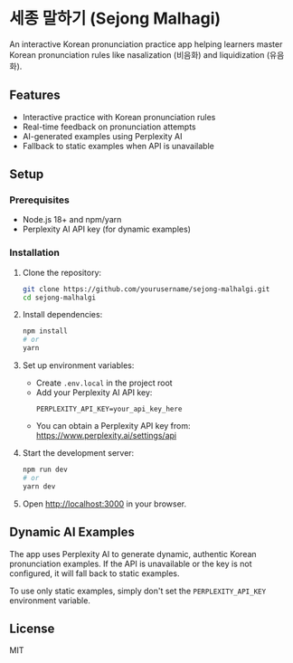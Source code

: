 # 세종 말하기 (Sejong Malhagi)

An interactive Korean pronunciation practice app helping learners master Korean pronunciation rules like nasalization (비음화) and liquidization (유음화).

## Features

- Interactive practice with Korean pronunciation rules
- Real-time feedback on pronunciation attempts
- AI-generated examples using Perplexity AI
- Fallback to static examples when API is unavailable

## Setup

### Prerequisites

- Node.js 18+ and npm/yarn
- Perplexity AI API key (for dynamic examples)

### Installation

1. Clone the repository:

   ```bash
   git clone https://github.com/yourusername/sejong-malhalgi.git
   cd sejong-malhalgi
   ```

2. Install dependencies:

   ```bash
   npm install
   # or
   yarn
   ```

3. Set up environment variables:

   - Create `.env.local` in the project root
   - Add your Perplexity AI API key:
     ```
     PERPLEXITY_API_KEY=your_api_key_here
     ```
   - You can obtain a Perplexity API key from: https://www.perplexity.ai/settings/api

4. Start the development server:

   ```bash
   npm run dev
   # or
   yarn dev
   ```

5. Open [http://localhost:3000](http://localhost:3000) in your browser.

## Dynamic AI Examples

The app uses Perplexity AI to generate dynamic, authentic Korean pronunciation examples. If the API is unavailable or the key is not configured, it will fall back to static examples.

To use only static examples, simply don't set the `PERPLEXITY_API_KEY` environment variable.

## License

MIT
